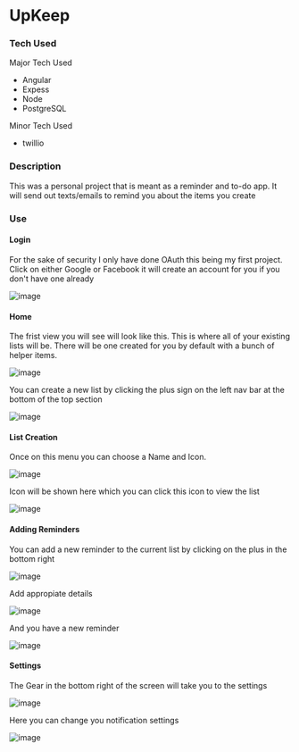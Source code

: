 # UpKeep

### Tech Used

Major Tech Used
* Angular
* Expess
* Node
* PostgreSQL

Minor Tech Used
* twillio

### Description

This was a personal project that is meant as a reminder and to-do app. It will send out texts/emails to remind you about the items you create

### Use

#### Login

For the sake of security I only have done OAuth this being my first project. Click on either Google or Facebook it will create an account for you if you don't have one already

![image](https://cloud.githubusercontent.com/assets/22752236/26174031/9322190e-3b13-11e7-9a51-cfd5a2314b7e.png)

#### Home

The frist view you will see will look like this. This is where all of your existing lists will be. There will be one created for you by default with a bunch of helper items.

![image](https://cloud.githubusercontent.com/assets/22752236/26174102/daaa730c-3b13-11e7-9aa8-88f19c4dd02b.png)

You can create a new list by clicking the plus sign on the left nav bar at the bottom of the top section

![image](https://cloud.githubusercontent.com/assets/22752236/26174360/b731aa02-3b14-11e7-92f9-8e03ba0398fa.png)

#### List Creation

Once on this menu you can choose a Name and Icon.

![image](https://cloud.githubusercontent.com/assets/22752236/26174415/f156df86-3b14-11e7-9abf-d950f82fb45b.png)

Icon will be shown here which you can click this icon to view the list

![image](https://cloud.githubusercontent.com/assets/22752236/26174487/2b8b6334-3b15-11e7-922f-b2245af639a8.png)

#### Adding Reminders

You can add a new reminder to the current list by clicking on the plus in the bottom right

![image](https://cloud.githubusercontent.com/assets/22752236/26174569/743b1fac-3b15-11e7-8c44-875e0c987c9d.png)

Add appropiate details

![image](https://cloud.githubusercontent.com/assets/22752236/26174666/c2be8ac4-3b15-11e7-9642-219fc8d5a490.png)

And you have a new reminder

![image](https://cloud.githubusercontent.com/assets/22752236/26174709/dee63c9c-3b15-11e7-84fd-f968cb64e1d5.png)

#### Settings

The Gear in the bottom right of the screen will take you to the settings

![image](https://cloud.githubusercontent.com/assets/22752236/26174755/08efb48c-3b16-11e7-8423-cabc7b570110.png)

Here you can change you notification settings

![image](https://cloud.githubusercontent.com/assets/22752236/26174809/2cd743a6-3b16-11e7-9d5f-f5b6f6277c71.png)
